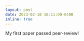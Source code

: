 ```yaml
---
layout: post
date: 2023-02-10 16:11:00-0400
inline: true
---
```


My first paper passed peer-review!

